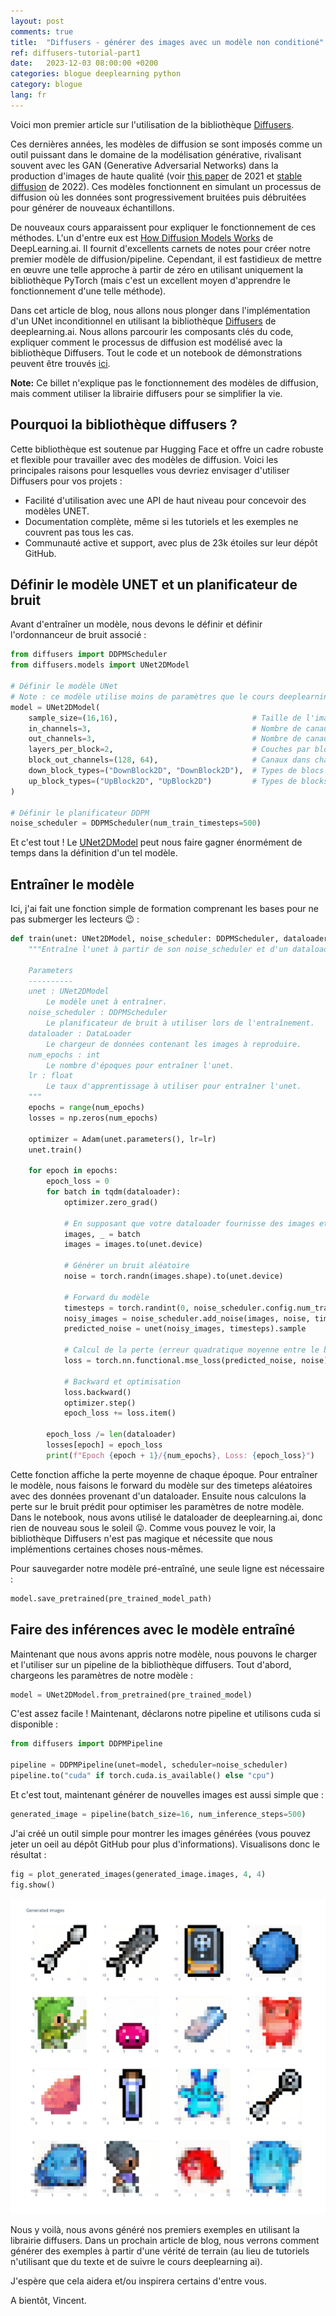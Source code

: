 ```yaml
---
layout: post
comments: true
title:  "Diffusers - générer des images avec un modèle non conditioné"
ref: diffusers-tutorial-part1
date:   2023-12-03 08:00:00 +0200
categories: blogue deeplearning python
category: blogue
lang: fr
---
```


Voici mon premier article sur l'utilisation de la bibliothèque [Diffusers](https://github.com/huggingface/diffusers).

Ces dernières années, les modèles de diffusion se sont imposés comme un outil puissant dans le domaine de la modélisation générative, rivalisant souvent avec les GAN (Generative Adversarial Networks) dans la production d'images de haute qualité (voir [this paper](https://arxiv.org/abs/2105.05233) de 2021 et [stable diffusion](https://github.com/CompVis/stable-diffusion?tab=readme-ov-file) de 2022). Ces modèles fonctionnent en simulant un processus de diffusion où les données sont progressivement bruitées puis débruitées pour générer de nouveaux échantillons.

De nouveaux cours apparaissent pour expliquer le fonctionnement de ces méthodes. L'un d'entre eux est [How Diffusion Models Works](https://www.deeplearning.ai/short-courses/how-diffusion-models-work/) de DeepLearning.ai. Il fournit d'excellents carnets de notes pour créer notre premier modèle de diffusion/pipeline. Cependant, il est fastidieux de mettre en œuvre une telle approche à partir de zéro en utilisant uniquement la bibliothèque PyTorch (mais c'est un excellent moyen d'apprendre le fonctionnement d'une telle méthode).

Dans cet article de blog, nous allons nous plonger dans l'implémentation d'un UNet inconditionnel en utilisant la bibliothèque [Diffusers](https://github.com/huggingface/diffusers) de deeplearning.ai. Nous allons parcourir les composants clés du code, expliquer comment le processus de diffusion est modélisé avec la bibliothèque Diffusers. Tout le code et un notebook de démonstrations peuvent être trouvés [ici](https://github.com/vroger11/diffusers-tutorial).

**Note:** Ce billet n'explique pas le fonctionnement des modèles de diffusion, mais comment utiliser la librairie diffusers pour se simplifier la vie.

## Pourquoi la bibliothèque diffusers ?

Cette bibliothèque est soutenue par Hugging Face et offre un cadre robuste et flexible pour travailler avec des modèles de diffusion. Voici les principales raisons pour lesquelles vous devriez envisager d'utiliser Diffusers pour vos projets :

- Facilité d'utilisation avec une API de haut niveau pour concevoir des modèles UNET.
- Documentation complète, même si les tutoriels et les exemples ne couvrent pas tous les cas.
- Communauté active et support, avec plus de 23k étoiles sur leur dépôt GitHub.

## Définir le modèle UNET et un planificateur de bruit

Avant d'entraîner un modèle, nous devons le définir et définir l'ordonnanceur de bruit associé :

```python
from diffusers import DDPMScheduler
from diffusers.models import UNet2DModel

# Définir le modèle UNet
# Note : ce modèle utilise moins de paramètres que le cours deeplearning.ai, car il n'est pas nécessaire d'avoir un modèle aussi grand pour cette tâche
model = UNet2DModel(
    sample_size=(16,16),                              # Taille de l'image d'entrée
    in_channels=3,                                    # Nombre de canaux d'entrée (par exemple, 3 pour RVB)
    out_channels=3,                                   # Nombre de canaux de sortie
    layers_per_block=2,                               # Couches par bloc dans l'UNet
    block_out_channels=(128, 64),                     # Canaux dans chaque bloc
    down_block_types=("DownBlock2D", "DownBlock2D"),  # Types de blocs descendants
    up_block_types=("UpBlock2D", "UpBlock2D")         # Types de blocks ascendants
)

# Définir le planificateur DDPM
noise_scheduler = DDPMScheduler(num_train_timesteps=500)
```

Et c'est tout ! Le [UNet2DModel](https://huggingface.co/docs/diffusers/api/models/unet2d) peut nous faire gagner énormément de temps dans la définition d'un tel modèle.

## Entraîner le modèle

Ici, j'ai fait une fonction simple de formation comprenant les bases pour ne pas submerger les lecteurs 😉 :

```python
def train(unet: UNet2DModel, noise_scheduler: DDPMScheduler, dataloader: DataLoader, num_epochs: int, lr: float) -> None:
    """Entraîne l'unet à partir de son noise_scheduler et d'un dataloader.

    Parameters
    ----------
    unet : UNet2DModel
        Le modèle unet à entraîner.
    noise_scheduler : DDPMScheduler
        Le planificateur de bruit à utiliser lors de l'entraînement.
    dataloader : DataLoader
        Le chargeur de données contenant les images à reproduire.
    num_epochs : int
        Le nombre d'époques pour entraîner l'unet.
    lr : float
        Le taux d'apprentissage à utiliser pour entraîner l'unet.
    """
    epochs = range(num_epochs)
    losses = np.zeros(num_epochs)

    optimizer = Adam(unet.parameters(), lr=lr)
    unet.train()

    for epoch in epochs:
        epoch_loss = 0
        for batch in tqdm(dataloader):
            optimizer.zero_grad()

            # En supposant que votre dataloader fournisse des images et des cibles (non utilisé ici)
            images, _ = batch
            images = images.to(unet.device)

            # Générer un bruit aléatoire
            noise = torch.randn(images.shape).to(unet.device)

            # Forward du modèle
            timesteps = torch.randint(0, noise_scheduler.config.num_train_timesteps, (images.shape[0],), device=unet.device).long()
            noisy_images = noise_scheduler.add_noise(images, noise, timesteps)
            predicted_noise = unet(noisy_images, timesteps).sample

            # Calcul de la perte (erreur quadratique moyenne entre le bruit réel et le bruit prédit)
            loss = torch.nn.functional.mse_loss(predicted_noise, noise)

            # Backward et optimisation
            loss.backward()
            optimizer.step()
            epoch_loss += loss.item()

        epoch_loss /= len(dataloader)
        losses[epoch] = epoch_loss
        print(f"Epoch {epoch + 1}/{num_epochs}, Loss: {epoch_loss}")
```

Cette fonction affiche la perte moyenne de chaque époque. Pour entraîner le modèle, nous faisons le forward du modèle sur des timeteps aléatoires avec des données provenant d'un dataloader. Ensuite nous calculons la perte sur le bruit prédit pour optimiser les paramètres de notre modèle. Dans le notebook, nous avons utilisé le dataloader de deeplearning.ai, donc rien de nouveau sous le soleil 😛. Comme vous pouvez le voir, la bibliothèque Diffusers n'est pas magique et nécessite que nous implémentions certaines choses nous-mêmes.

Pour sauvegarder notre modèle pré-entraîné, une seule ligne est nécessaire :

```python
model.save_pretrained(pre_trained_model_path)
```

## Faire des inférences avec le modèle entraîné

Maintenant que nous avons appris notre modèle, nous pouvons le charger et l'utiliser sur un pipeline de la bibliothèque diffusers.
Tout d'abord, chargeons les paramètres de notre modèle :

```python
model = UNet2DModel.from_pretrained(pre_trained_model)
```

C'est assez facile ! Maintenant, déclarons notre pipeline et utilisons cuda si disponible :

```python
from diffusers import DDPMPipeline

pipeline = DDPMPipeline(unet=model, scheduler=noise_scheduler)
pipeline.to("cuda" if torch.cuda.is_available() else "cpu")
```

Et c'est tout, maintenant générer de nouvelles images est aussi simple que :

```python
generated_image = pipeline(batch_size=16, num_inference_steps=500)
```

J'ai créé un outil simple pour montrer les images générées (vous pouvez jeter un oeil au dépôt GitHub pour plus d'informations).
Visualisons donc le résultat :

```python
fig = plot_generated_images(generated_image.images, 4, 4)
fig.show()
```

![images générées](/assets/images/diffusers/unconditional_tutorial_1.png)

Nous y voilà, nous avons généré nos premiers exemples en utilisant la librairie diffusers.
Dans un prochain article de blog, nous verrons comment générer des exemples à partir d'une vérité de terrain (au lieu de tutoriels n'utilisant que du texte et de suivre le cours deeplearning ai).

J'espère que cela aidera et/ou inspirera certains d'entre vous.

A bientôt, Vincent.
